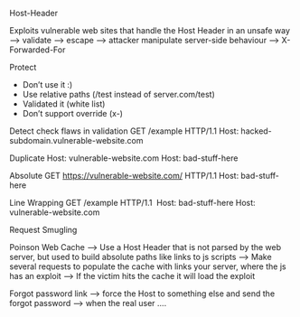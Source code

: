 Host-Header

Exploits vulnerable web sites that handle the Host Header in an unsafe way
—> validate
—> escape 
—> attacker manipulate server-side behaviour 
—> X-Forwarded-For

Protect
- Don’t use it :)
- Use relative paths (/test instead of server.com/test)
- Validated it (white list)
- Don’t support override (x-)

Detect check flaws in validation GET /example HTTP/1.1
Host: hacked-subdomain.vulnerable-website.com

Duplicate
Host: vulnerable-website.com
Host: bad-stuff-here

Absolute GET https://vulnerable-website.com/ HTTP/1.1
Host: bad-stuff-here

Line Wrapping
GET /example HTTP/1.1
 Host: bad-stuff-here
Host: vulnerable-website.com

Request Smugling

Poinson Web Cache —> Use a Host Header that is not parsed by the web server, but used to build absolute paths like links to js scripts
—> Make several requests to populate the cache with links your server, where the  js has an exploit
—> If the victim hits the cache it will load the exploit

Forgot password link —> force the Host to something else and send the forgot password
—> when the real user …. 


